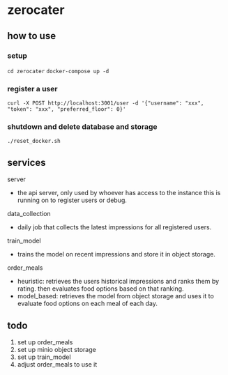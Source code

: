 # zerocater

## how to use

### setup

`cd zerocater`
`docker-compose up -d`

### register a user

`curl -X POST http://localhost:3001/user -d '{"username": "xxx", "token": "xxx", "preferred_floor": 0}'`

### shutdown and delete database and storage

`./reset_docker.sh`

## services

server
- the api server, only used by whoever has access to the instance this is running on to register users or debug.

data_collection
- daily job that collects the latest impressions for all registered users.

train_model 
- trains the model on recent impressions and store it in object storage.

order_meals 
- heuristic: retrieves the users historical impressions and ranks them by rating. then evaluates food options based on that ranking.
- model_based: retrieves the model from object storage and uses it to evaluate food options on each meal of each day. 

## todo

1. set up order_meals
1. set up minio object storage
1. set up train_model
1. adjust order_meals to use it